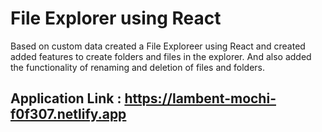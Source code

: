 # File Explorer using React

Based on custom data created a File Exploreer using React and created added features to create folders and files in the explorer. And also added the functionality of renaming and deletion of files and folders.

## Application Link : https://lambent-mochi-f0f307.netlify.app
